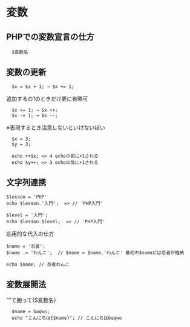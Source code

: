 # 変数

## PHPでの変数宣言の仕方

  ```
    $変数名
  ```

## 変数の更新

  ```
    $x = $x + 1; → $x += 1;
  ```

  追加するの1のときだけ更に省略可
  ```
    $x += 1; → $x ++;
    $x -= 1; → $x --;
  ```
  ※表現するとき注意しないといけないぽい
  ```
    $x = 3;
    $y = 3;

    echo ++$x; => 4 echoの前に+1される
    echo $y++; => 3 echoの後に+1される
  ```

## 文字列連携
  ```
  $lesson = 'PHP'
  echo $lesson.'入門';  => // 'PHP入門'

  $level = '入門';
  echo $lesson.$level;  => // 'PHP入門'
  ```

  応用的な代入の仕方
  ```
  $name = '忍者';
  $name .= 'わんこ';  // $name = $name.'わんこ' 最初の$nameには忍者が格納

  echo $name; // 忍者わんこ
  ```

## 変数展開法
  ""で囲って{$変数名}
  ```
    $name = baqwo;
    echo "こんにちは{$name}"; // こんにちはbaqwo
  ```